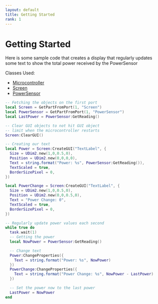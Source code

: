 ```yaml
---
layout: default
title: Getting Started
rank: 1
---
```


# Getting Started

Here is some sample code that creates a display that regularly updates some text to show the total power received by the PowerSensor

Classes Used:
- [Microcontroller](https://realbongochongo.github.io/cosmicjunk.lua/docs/basic/microcontroller)
- [Screen](https://realbongochongo.github.io/cosmicjunk.lua/docs/types/part/screen)
- [PowerSensor](https://realbongochongo.github.io/cosmicjunk.lua/docs/types/part/screen)

```lua
-- Fetching the objects on the first port
local Screen = GetPartFromPort(1, "Screen")
local PowerSensor = GetPartFromPort(1, "PowerSensor")
local LastPower = PowerSensor:GetReading()

-- Clear GUI objects to not hit GUI object
-- limit when the microcontroller restarts
Screen:ClearGUI()

-- Creating our text
local Power = Screen:CreateGUI("TextLabel", {
  Size = UDim2.new(1,0,0.5,0),
  Position = UDim2.new(0,0,0,0),
  Text = string.format("Power: %s", PowerSensor:GetReading()),
  TextScaled = true,
  BorderSizePixel = 0,
})

local PowerChange = Screen:CreateGUI("TextLabel", {
  Size = UDim2.new(1,0,0.5,0),
  Position = UDim2.new(0,0,0.5,0),
  Text = "Power Change: 0",
  TextScaled = true,
  BorderSizePixel = 0,
})

-- Regularly update power values each second
while true do
  task.wait(1)
  -- Getting the power
  local NowPower = PowerSensor:GetReading()

  -- Change text
  Power:ChangeProperties({
    Text = string.format("Power: %s", NowPower)
  })
  PowerChange:ChangeProperties({
    Text = string.format("Power Change: %s", NowPower - LastPower)
  })

  -- Set the power now to the last power
  LastPower = NowPower
end
```
